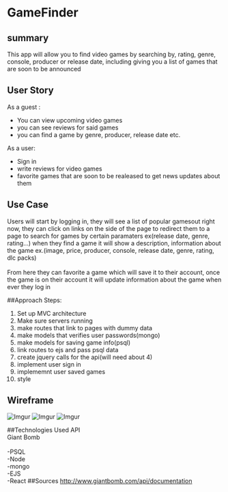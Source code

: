 # GameFinder

## summary
This app will allow you to find video games by searching by, rating, genre, console, producer or release date, including giving you a list of games that are soon to be announced

## User Story
As a guest :

* You can view upcoming video games
* you can see reviews for said games
* you can find a game by genre, producer, release date etc.

As a user:

* Sign in
* write reviews for video games
* favorite games that are soon to be realeased to get news updates about them

## Use Case
Users will start by logging in, they will see a list of popular gamesout right now, they can click on links on the side of the page to redirect them to a page to search for games by certain paramaters ex(release date, genre, rating...) when they find a game it will show a description, information about the game ex.(image, price, producer, console, release date, genre, rating, dlc packs)
<br><br>
From here they can favorite a game which will save it to their account, once the game is on their account it will update information about the game when ever they log in

##Approach
Steps:

1. Set up MVC architecture
2. Make sure servers running
3. make routes that link to pages with dummy data
4. make models that verifies user passwords(mongo)
5. make models for saving game info(psql)
6. link routes to ejs and pass psql data
7. create jquery calls for the api(will need about 4)
8. implement user sign in
9. implememnt user saved games
10. style

## Wireframe
![Imgur](http://i.imgur.com/2gGYwxO.png)
![Imgur](http://i.imgur.com/xnFyGiq.png)
![Imgur](http://i.imgur.com/LZvDiNX.png)

##Technologies Used
API <br>
Giant Bomb
<br>
<br>
-PSQL<br>
-Node<br>
-mongo<br>
-EJS<br>
-React
##Sources
http://www.giantbomb.com/api/documentation



